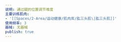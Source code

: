 ```yaml
---
说明: 通过腿的位置调节难度
主要训练肌肉:
- '[[Spaces/2-Area/运动健康/肌肉库/肱三头肌\|肱三头肌]]'
使用频率: 3
器械: 无器械
publish: true
---
```

